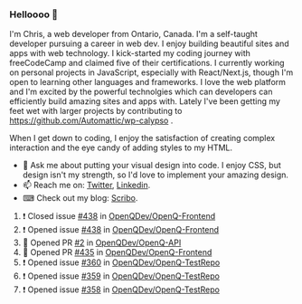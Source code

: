 ### Helloooo 👋

I'm Chris, a web developer from Ontario, Canada. I'm a self-taught developer pursuing a career in web dev. I enjoy building beautiful sites and apps with web technology.
I kick-started my coding journey with freeCodeCamp and claimed five of their certifications.  I currently working on personal projects in JavaScript, especially with React/Next.js, though I'm open to learning other languages and frameworks. I love the web platform and I'm excited by the powerful technolgies which can developers can efficiently build amazing sites and apps with. Lately I've been getting my feet wet with larger projects by contributing to https://github.com/Automattic/wp-calypso .

When I get down to coding, I enjoy the satisfaction of creating complex interaction and the eye candy of adding styles to my HTML. 

- 💬 Ask me about putting your visual design into code. I enjoy CSS, but design isn't my strength, so I'd love to implement your amazing design.
- 📫 Reach me on: [Twitter](https://twitter.com/Christo28120856), [Linkedin](https://www.linkedin.com/in/christopher-stevers-07b9a5204/).
- ⌨ Check out my blog: [Scribo](https://christopherstevers.cf).
<!--
**Christopher-Stevers/Christopher-Stevers** is a ✨ _special_ ✨ repository because its `README.md` (this file) appears on your GitHub profile.

Here are some ideas to get you started:

- 🔭 I’m currently working on ...
- 🌱 I’m currently learning ...
- 👯 I’m looking to collaborate on ...
- 🤔 I’m looking for help with ...
- 😄 Pronouns: ...
- ⚡ Fun fact: ...
-->

<!--START_SECTION:activity-->
1. ❗️ Closed issue [#438](https://github.com/OpenQDev/OpenQ-Frontend/issues/438) in [OpenQDev/OpenQ-Frontend](https://github.com/OpenQDev/OpenQ-Frontend)
2. ❗️ Opened issue [#438](https://github.com/OpenQDev/OpenQ-Frontend/issues/438) in [OpenQDev/OpenQ-Frontend](https://github.com/OpenQDev/OpenQ-Frontend)
3. 💪 Opened PR [#2](https://github.com/OpenQDev/OpenQ-API/pull/2) in [OpenQDev/OpenQ-API](https://github.com/OpenQDev/OpenQ-API)
4. 💪 Opened PR [#435](https://github.com/OpenQDev/OpenQ-Frontend/pull/435) in [OpenQDev/OpenQ-Frontend](https://github.com/OpenQDev/OpenQ-Frontend)
5. ❗️ Opened issue [#360](https://github.com/OpenQDev/OpenQ-TestRepo/issues/360) in [OpenQDev/OpenQ-TestRepo](https://github.com/OpenQDev/OpenQ-TestRepo)
6. ❗️ Opened issue [#359](https://github.com/OpenQDev/OpenQ-TestRepo/issues/359) in [OpenQDev/OpenQ-TestRepo](https://github.com/OpenQDev/OpenQ-TestRepo)
7. ❗️ Opened issue [#358](https://github.com/OpenQDev/OpenQ-TestRepo/issues/358) in [OpenQDev/OpenQ-TestRepo](https://github.com/OpenQDev/OpenQ-TestRepo)
<!--END_SECTION:activity-->

